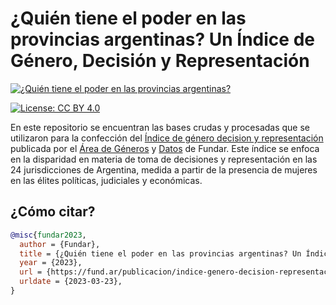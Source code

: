 # ¿Quién tiene el poder en las provincias argentinas? Un Índice de Género, Decisión y Representación

<!-- CAMBIAR "https://place-hold.it/1920x1080" POR EL LINK A LA IMAGEN CORRESPONDIENTE -->
[![¿Quién tiene el poder en las provincias argentinas?](https://fund.ar/wp-content/uploads/2023/03/iStock-1393623109.jpg)](https://fund.ar/wp-content/uploads/2023/03/Fundar_Quien-tiene-el-poder-en-las-provincias-argentinas_CC-BY-NC-ND-4.0.pdf)

[![License: CC BY 4.0](https://img.shields.io/badge/License-CC%20BY%20NC%20SA%204.0-lightgrey.svg)](https://creativecommons.org/licenses/by/4.0/)
<!-- [![DOI](https://zenodo.org/badge/DOI/10.5281/zenodo.1234.svg)](https://zenodo.org/doi/10.5281/zenodo.11186044) -->


En este repositorio se encuentran las bases crudas y procesadas que se utilizaron para la confección del [Índice de género decision y representación](https://fund.ar/publicacion/indice-genero-decision-representacion/) publicada por el [Área de Géneros](https://fund.ar/area/generos/) y [Datos](https://fund.ar/area/datos/) de Fundar. Este índice se enfoca en la disparidad en materia de toma de decisiones y representación en las 24 jurisdicciones de Argentina, medida a partir de la presencia de mujeres en las élites políticas, judiciales y económicas.


## ¿Cómo citar?

```bibtex
@misc{fundar2023,
  author = {Fundar},
  title = {¿Quién tiene el poder en las provincias argentinas? Un Índice de Género, Decisión y Representación},
  year = {2023},
  url = {https://fund.ar/publicacion/indice-genero-decision-representacion/},
  urldate = {2023-03-23},
}
```